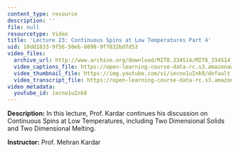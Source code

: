 ```yaml
---
content_type: resource
description: ''
file: null
resourcetype: Video
title: 'Lecture 23: Continuous Spins at Low Temperatures Part 4'
uid: 10dd1833-9f56-50eb-8098-9f7832bd7d53
video_files:
  archive_url: http://www.archive.org/download/MIT8.334S14/MIT8_334S14_lec23_300k.mp4
  video_captions_file: https://open-learning-course-data-rc.s3.amazonaws.com/8-334-statistical-mechanics-ii-statistical-physics-of-fields-spring-2014/37ea79891e9650b49682512b10774a77_iecno1uInk8.vtt
  video_thumbnail_file: https://img.youtube.com/vi/iecno1uInk8/default.jpg
  video_transcript_file: https://open-learning-course-data-rc.s3.amazonaws.com/8-334-statistical-mechanics-ii-statistical-physics-of-fields-spring-2014/f4d91c40f7c43141de5421bf612ec470_iecno1uInk8.pdf
video_metadata:
  youtube_id: iecno1uInk8
---
```


**Description:** In this lecture, Prof. Kardar continues his discussion on Continuous Spins at Low Temperatures, including Two Dimensional Solids and Two Dimensional Melting.

**Instructor:** Prof. Mehran Kardar